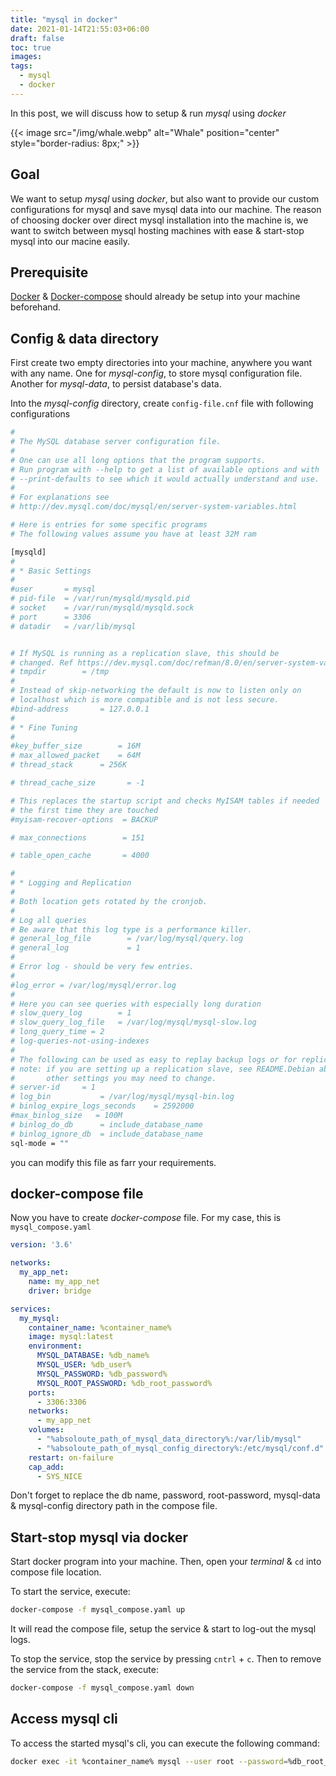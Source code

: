 ```yaml
---
title: "mysql in docker"
date: 2021-01-14T21:55:03+06:00
draft: false
toc: true
images:
tags:
  - mysql
  - docker
---
```


In this post, we will discuss how to setup & run *mysql* using *docker*

{{< image src="/img/whale.webp" alt="Whale" position="center" style="border-radius: 8px;" >}}

## Goal
We want to setup *mysql* using *docker*, but also want to provide our custom configurations for mysql and save mysql data into our machine. 
The reason of choosing docker over direct mysql installation into the machine is, we want to switch between mysql hosting machines with ease & start-stop mysql into our macine easily.

## Prerequisite
[Docker](https://www.docker.com/) & [Docker-compose](https://docs.docker.com/compose/) should already be setup into your machine beforehand.

## Config & data directory
First create two empty directories into your machine, anywhere you want with any name.
One for *mysql-config*, to store mysql configuration file.
Another for *mysql-data*, to persist database's data.

Into the *mysql-config* directory, create `config-file.cnf` file with following configurations
```bash
#
# The MySQL database server configuration file.
#
# One can use all long options that the program supports.
# Run program with --help to get a list of available options and with
# --print-defaults to see which it would actually understand and use.
#
# For explanations see
# http://dev.mysql.com/doc/mysql/en/server-system-variables.html

# Here is entries for some specific programs
# The following values assume you have at least 32M ram

[mysqld]
#
# * Basic Settings
#
#user		= mysql
# pid-file	= /var/run/mysqld/mysqld.pid
# socket	= /var/run/mysqld/mysqld.sock
# port		= 3306
# datadir	= /var/lib/mysql


# If MySQL is running as a replication slave, this should be
# changed. Ref https://dev.mysql.com/doc/refman/8.0/en/server-system-variables.html#sysvar_tmpdir
# tmpdir		= /tmp
#
# Instead of skip-networking the default is now to listen only on
# localhost which is more compatible and is not less secure.
#bind-address		= 127.0.0.1
#
# * Fine Tuning
#
#key_buffer_size		= 16M
# max_allowed_packet	= 64M
# thread_stack		= 256K

# thread_cache_size       = -1

# This replaces the startup script and checks MyISAM tables if needed
# the first time they are touched
#myisam-recover-options  = BACKUP

# max_connections        = 151

# table_open_cache       = 4000

#
# * Logging and Replication
#
# Both location gets rotated by the cronjob.
#
# Log all queries
# Be aware that this log type is a performance killer.
# general_log_file        = /var/log/mysql/query.log
# general_log             = 1
#
# Error log - should be very few entries.
#
#log_error = /var/log/mysql/error.log
#
# Here you can see queries with especially long duration
# slow_query_log		= 1
# slow_query_log_file	= /var/log/mysql/mysql-slow.log
# long_query_time = 2
# log-queries-not-using-indexes
#
# The following can be used as easy to replay backup logs or for replication.
# note: if you are setting up a replication slave, see README.Debian about
#       other settings you may need to change.
# server-id		= 1
# log_bin			= /var/log/mysql/mysql-bin.log
# binlog_expire_logs_seconds	= 2592000
#max_binlog_size   = 100M
# binlog_do_db		= include_database_name
# binlog_ignore_db	= include_database_name
sql-mode = ""
```
you can modify this file as farr your requirements.

## docker-compose file
Now you have to create *docker-compose* file. For my case, this is `mysql_compose.yaml`
```yaml
version: '3.6'

networks:
  my_app_net:
    name: my_app_net
    driver: bridge

services:
  my_mysql:
    container_name: %container_name%
    image: mysql:latest
    environment:
      MYSQL_DATABASE: %db_name%
      MYSQL_USER: %db_user%
      MYSQL_PASSWORD: %db_password%
      MYSQL_ROOT_PASSWORD: %db_root_password%
    ports:
      - 3306:3306
    networks:
      - my_app_net
    volumes:
      - "%absoloute_path_of_mysql_data_directory%:/var/lib/mysql"
      - "%absoloute_path_of_mysql_config_directory%:/etc/mysql/conf.d"
    restart: on-failure
    cap_add:
      - SYS_NICE
```
Don't forget to replace the db name, password, root-password, mysql-data & mysql-config directory path in the compose file.

## Start-stop mysql via docker
Start docker program into your machine. Then, open your *terminal* & `cd` into compose file location.

To start the service, execute:
```bash
docker-compose -f mysql_compose.yaml up
```
It will read the compose file, setup the service & start to log-out the mysql logs.

To stop the service, stop the service by pressing `cntrl` + `c`.
Then to remove the service from the stack, execute:
```bash
docker-compose -f mysql_compose.yaml down
```

## Access mysql cli
To access the started mysql's cli, you can execute the following command:
```bash
docker exec -it %container_name% mysql --user root --password=%db_root_password%
```